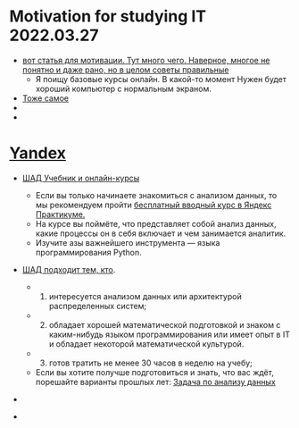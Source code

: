# Motivation for studying IT 2022.03.27

* [вот статья для мотивации. Тут много чего. Наверное, многое не понятно и даже рано, но в целом советы правильные](https://habr.com/ru/post/475850/)
  * Я поищу базовые курсы онлайн. В какой-то момент Нужен будет хороший компьютер с нормальным экраном.
* [Тоже самое](https://www.education.ua/ru/articles/774/)
* []()
* []()

# [Yandex](https://academy.yandex.ru/dataschool/online) 

* [ШАД Учебник и онлайн-курсы](https://academy.yandex.ru/dataschool/online) 
  * Если вы только начинаете знакомиться с анализом данных, то мы рекомендуем пройти [бесплатный вводный курс в Яндекс Практикуме.](https://practicum.yandex.ru/)
  * На курсе вы поймёте, что представляет собой анализ данных, какие процессы он в себя включает и чем занимается аналитик. 
  * Изучите азы важнейшего инструмента — языка программирования Python.

* [ШАД подходит тем, кто](https://academy.yandex.ru/dataschool/enroll).  
  * 1) интересуется анализом данных или архитектурой распределенных систем;
  * 2) обладает хорошей математической подготовкой и знаком с каким-нибудь языком программирования или имеет опыт в IT и обладает некоторой математической культурой.
  * 3) готов тратить не менее 30 часов в неделю на учебу;
  * Если вы хотите получше подготовиться и знать, что вас ждёт, порешайте варианты прошлых лет: [Задача по анализу данных](https://disk.yandex.com/d/eQOKbGoNIyXhPw)
* []()
* 
